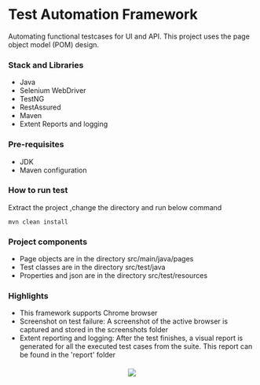 ﻿# Test Automation Framework

Automating functional testcases for UI and API. This project uses the page object model (POM) design.

### Stack and Libraries

- Java
- Selenium WebDriver
- TestNG
- RestAssured
- Maven
- Extent Reports and logging

### Pre-requisites

- JDK 
- Maven configuration

### How to run test

Extract the project ,change the directory and run below command

```
mvn clean install
```

### Project components

- Page objects are in the directory src/main/java/pages
- Test classes are in the directory src/test/java
- Properties and json are in the directory src/test/resources

### Highlights

- This framework supports Chrome browser
- Screenshot on test failure: A screenshot of the active browser is captured and stored in the screenshots folder 
- Extent reporting and logging: After the test finishes, a visual report is generated for all the executed test cases from the suite. This report can be found in the 'report' folder


#### 
<p align="center">
    <img src="todo">
</p>


